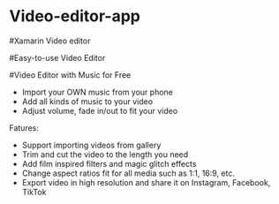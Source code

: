 # Video-editor-app

#Xamarin Video editor 

#Easy-to-use Video Editor

#Video Editor with Music for Free

- Import your OWN music from your phone
- Add all kinds of music to your video
- Adjust volume, fade in/out to fit your video

Fatures:

- Support importing videos from gallery
- Trim and cut the video to the length you need
- Add film inspired filters and magic glitch effects
- Change aspect ratios fit for all media such as 1:1, 16:9, etc.
- Export video in high resolution and share it on Instagram, Facebook, TikTok

